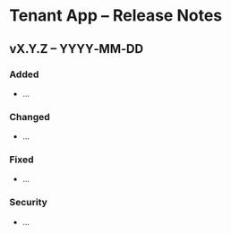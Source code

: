 # Tenant App – Release Notes

## vX.Y.Z – YYYY‑MM‑DD
### Added
- …

### Changed
- …

### Fixed
- …

### Security
- …
